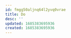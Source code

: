 ```yaml
---
id: fmgg50aljnq64l2yvq0vrae
title: Do
desc: ''
updated: 1685383695936
created: 1685383695936
---
```

